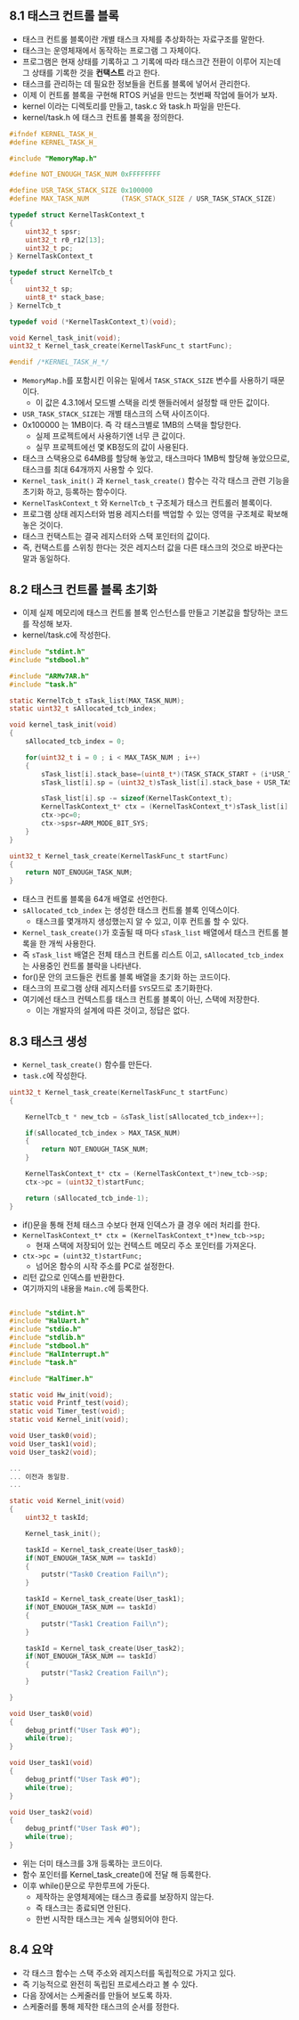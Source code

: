 ## 8.1 태스크 컨트롤 블록
- 태스크 컨트롤 블록이란 개별 태스크 자체를 추상화하는 자료구조를 말한다.
- 태스크는 운영체재에서 동작하는 프로그램 그 자체이다.
- 프로그램은 현재 상태를 기록하고 그 기록에 따라 태스크간 전환이 이루어 지는데 그 상태를 기록한 것을 **컨택스트** 라고 한다.
- 태스크를 관리하는 데 필요한 정보들을 컨트롤 블록에 넣어서 관리한다.
- 이제 이 컨트롤 블록을 구현해 RTOS 커널을 만드는 첫번째 작업에 들어가 보자.
- kernel 이라는 디렉토리를 만들고, task.c 와 task.h 파일을 만든다.
- kernel/task.h 에 태스크 컨트롤 블록을 정의한다.
~~~C
#ifndef KERNEL_TASK_H_
#define KERNEL_TASK_H_

#include "MemoryMap.h"

#define NOT_ENOUGH_TASK_NUM 0xFFFFFFFF

#define USR_TASK_STACK_SIZE 0x100000
#define MAX_TASK_NUM        (TASK_STACK_SIZE / USR_TASK_STACK_SIZE)

typedef struct KernelTaskContext_t
{
    uint32_t spsr;
    uint32_t r0_r12[13];
    uint32_t pc;
} KernelTaskContext_t

typedef struct KernelTcb_t
{
    uint32_t sp;
    uint8_t* stack_base;
} KernelTcb_t

typedef void (*KernelTaskContext_t)(void);

void Kernel_task_init(void);
uint32_t Kernel_task_create(KernelTaskFunc_t startFunc);

#endif /*KERNEL_TASK_H_*/
~~~

- `MemoryMap.h`를 포함시킨 이유는 밑에서 `TASK_STACK_SIZE` 변수를 사용하기 때문이다.
	- 이 값은 4.3.1에서 모드별 스택을 리셋 핸들러에서 설정할 때 만든 값이다.
-  `USR_TASK_STACK_SIZE`는 개별 태스크의 스택 사이즈이다.
- 0x100000 는 1MB이다. 즉 각 태스크별로 1MB의 스택을 할당한다.
	- 실제 프로젝트에서 사용하기엔 너무 큰 값이다.
	- 실무 프로젝트에선 몇 KB정도의 값이 사용된다.
- 태스크 스택용으로 64MB를 할당해 놓았고, 태스크마다 1MB씩 할당해 놓았으므로, 태스크를 최대 64개까지 사용할 수 있다.
- `Kernel_task_init()` 과 `Kernel_task_create()` 함수는 각각 태스크 관련 기능을 초기화 하고, 등록하는 함수이다.
- `KernelTaskContext_t` 와 `KernelTcb_t` 구조체가 태스크 컨트롤러 블록이다.
- 프로그램 상태 레지스터와 범용 레지스터를 백업할 수 있는 영역을 구조체로 확보해 놓은 것이다.
- 태스크 컨택스트는 결국 레지스터와 스택 포인터의 값이다.
- 즉, 컨택스트를 스위칭 한다는 것은 레지스터 값을 다른 태스크의 것으로 바꾼다는 말과 동일하다.

## 8.2 태스크 컨트롤 블록 초기화

- 이제 실제 메모리에 태스크 컨트롤 블록 인스턴스를 만들고 기본값을 할당하는 코드를 작성해 보자.
- kernel/task.c에 작성한다.
~~~C
#include "stdint.h"
#include "stdbool.h"

#include "ARMv7AR.h"
#include "task.h"

static KernelTcb_t sTask_list(MAX_TASK_NUM);
static uint32_t sAllocated_tcb_index;

void kernel_task_init(void)
{
    sAllocated_tcb_index = 0;

    for(uint32_t i = 0 ; i < MAX_TASK_NUM ; i++)
    {
        sTask_list[i].stack_base=(uint8_t*)(TASK_STACK_START + (i*USR_TASK_STACK_SIZE));
        sTask_list[i].sp = (uint32_t)sTask_list[i].stack_base + USR_TASK_STACK_SIZE -4;

        sTask_list[i].sp -= sizeof(KernelTaskContext_t);
        KernelTaskContext_t* ctx = (KernelTaskContext_t*)sTask_list[i].sp;
        ctx->pc=0;
        ctx->spsr=ARM_MODE_BIT_SYS;
    }
}

uint32_t Kernel_task_create(KernelTaskFunc_t startFunc)
{
    return NOT_ENOUGH_TASK_NUM;
}
~~~
- 태스크 컨트롤 블록을 64개 배열로 선언한다.
- `sAllocated_tcb_index` 는 생성한 태스크 컨트롤 블록 인덱스이다.
	- 태스크를 몇개까지 생성했는지 알 수 있고, 이후 컨트롤 할 수 있다.
- `Kernel_task_create()`가 호출될 때 마다 `sTask_list` 배열에서 태스크 컨트롤 블록을 한 개씩 사용한다.
- 즉 `sTask_list` 배열은 전체 태스크 컨트롤 리스트 이고, `sAllocated_tcb_index`는 사용중인 컨트롤 블락을 나타낸다.
- for()문 안의 코드들은 컨트롤 블록 배열을 초기화 하는 코드이다.
- 태스크의 프로그램 상태 레지스터를 `SYS`모드로 초기화한다.
- 여기에선 태스크 컨텍스트를 태스크 컨트롤 블록이 아닌, 스택에 저장한다.
	- 이는 개발자의 설계에 따른 것이고, 정답은 없다.
## 8.3 태스크 생성
- `Kernel_task_create()` 함수를 만든다.
- `task.c`에 작성한다.
~~~C
uint32_t Kernel_task_create(KernelTaskFunc_t startFunc)
{

    KernelTcb_t * new_tcb = &sTask_list[sAllocated_tcb_index++];

    if(sAllocated_tcb_index > MAX_TASK_NUM)
    {
        return NOT_ENOUGH_TASK_NUM;
    }

    KernelTaskContext_t* ctx = (KernelTaskContext_t*)new_tcb->sp;
    ctx->pc = (uint32_t)startFunc;

    return (sAllocated_tcb_inde-1);
}
~~~
- if()문을 통해 전체 태스크 수보다 현재 인덱스가 클 경우 에러 처리를 한다.
- `KernelTaskContext_t* ctx = (KernelTaskContext_t*)new_tcb->sp;`
	- 현재 스택에 저장되어 있는 컨텍스트 메모리 주소 포인터를 가져온다.
- `ctx->pc = (uint32_t)startFunc;`
	- 넘어온 함수의 시작 주소를 PC로 설정한다.
- 리턴 값으로 인덱스를 반환한다.
- 여기까지의 내용을 `Main.c`에 등록한다.
~~~C

#include "stdint.h"
#include "HalUart.h"
#include "stdio.h"
#include "stdlib.h"
#include "stdbool.h"
#include "HalInterrupt.h"
#include "task.h"

#include "HalTimer.h"

static void Hw_init(void);
static void Printf_test(void);
static void Timer_test(void);
static void Kernel_init(void);

void User_task0(void);
void User_task1(void);
void User_task2(void);

...
... 이전과 동일함.
...

static void Kernel_init(void)
{
    uint32_t taskId;

    Kernel_task_init();

    taskId = Kernel_task_create(User_task0);
    if(NOT_ENOUGH_TASK_NUM == taskId)
    {
        putstr("Task0 Creation Fail\n");
    }

    taskId = Kernel_task_create(User_task1);
    if(NOT_ENOUGH_TASK_NUM == taskId)
    {
        putstr("Task1 Creation Fail\n");
    }

    taskId = Kernel_task_create(User_task2);
    if(NOT_ENOUGH_TASK_NUM == taskId)
    {
        putstr("Task2 Creation Fail\n");
    }

}

void User_task0(void)
{
    debug_printf("User Task #0");
    while(true);
}

void User_task1(void)
{
    debug_printf("User Task #0");
    while(true);
}

void User_task2(void)
{
    debug_printf("User Task #0");
    while(true);
}
~~~
- 위는 더미 태스크를 3개 등록하는 코드이다.
- 함수 포인터를 Kernel_task_create()에 전달 해 등록한다.
- 이후 while()문으로 무한루프에 가둔다.
	- 제작하는 운영체제에는 태스크 종료를 보장하지 않는다.
	- 즉 태스크는 종료되면 안된다.
	- 한번 시작한 태스크는 게속 실행되어야 한다.

## 8.4 요약
- 각 태스크 함수는 스택 주소와 레지스터를 독립적으로 가지고 있다.
- 즉 기능적으로 완전히 독립된 프로세스라고 볼 수 있다.
- 다음 장에서는 스케줄러를 만들어 보도록 하자.
- 스케줄러를 통해 제작한 태스크의 순서를 정한다.


<!--stackedit_data:
eyJoaXN0b3J5IjpbLTEzMTE5NzY0ODAsLTE3NDE0NDc0ODcsLT
cwNzIyNDY4MSwtNTcxODA0MjUyLC0xOTYyMjYyNzc5LDE3ODcz
MDI1MjVdfQ==
-->